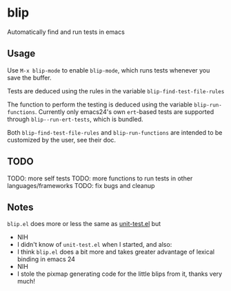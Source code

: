 blip
====

Automatically find and run tests in emacs

Usage
-----

Use `M-x blip-mode` to enable `blip-mode`, which runs tests whenever
you save the buffer.

Tests are deduced using the rules in the variable
`blip-find-test-file-rules`

The function to perform the testing is deduced using the variable
`blip-run-functions`. Currently only emacs24's own `ert`-based tests
are supported through `blip--run-ert-tests`, which is bundled.

Both `blip-find-test-file-rules` and `blip-run-functions` are intended
to be customized by the user, see their doc.

TODO
----

TODO: more self tests
TODO: more functions to run tests in other languages/frameworks
TODO: fix bugs and cleanup

Notes
-----

`blip.el` does more or less the same as
[unit-test.el](http://www.emacswiki.org/emacs/unit-test.el) but

* NIH
* I didn't know of `unit-test.el` when I started, and also:
* I think `blip.el` does a bit more and takes greater advantage of
  lexical binding in emacs 24
* NIH
* I stole the pixmap generating code for the little blips from it,
  thanks very much!
